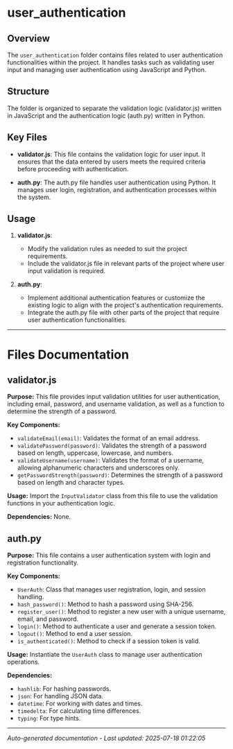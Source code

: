 # user_authentication

## Overview
The `user_authentication` folder contains files related to user authentication functionalities within the project. It handles tasks such as validating user input and managing user authentication using JavaScript and Python.

## Structure
The folder is organized to separate the validation logic (validator.js) written in JavaScript and the authentication logic (auth.py) written in Python.

## Key Files
- **validator.js**: This file contains the validation logic for user input. It ensures that the data entered by users meets the required criteria before proceeding with authentication.
  
- **auth.py**: The auth.py file handles user authentication using Python. It manages user login, registration, and authentication processes within the system.

## Usage
1. **validator.js**:
   - Modify the validation rules as needed to suit the project requirements.
   - Include the validator.js file in relevant parts of the project where user input validation is required.

2. **auth.py**:
   - Implement additional authentication features or customize the existing logic to align with the project's authentication requirements.
   - Integrate the auth.py file with other parts of the project that require user authentication functionalities.

---

# Files Documentation

## validator.js

**Purpose:** This file provides input validation utilities for user authentication, including email, password, and username validation, as well as a function to determine the strength of a password.

**Key Components:**
- `validateEmail(email)`: Validates the format of an email address.
- `validatePassword(password)`: Validates the strength of a password based on length, uppercase, lowercase, and numbers.
- `validateUsername(username)`: Validates the format of a username, allowing alphanumeric characters and underscores only.
- `getPasswordStrength(password)`: Determines the strength of a password based on length and character types.

**Usage:** Import the `InputValidator` class from this file to use the validation functions in your authentication logic.

**Dependencies:** None.

## auth.py

**Purpose:** This file contains a user authentication system with login and registration functionality.

**Key Components:**
- `UserAuth`: Class that manages user registration, login, and session handling.
- `hash_password()`: Method to hash a password using SHA-256.
- `register_user()`: Method to register a new user with a unique username, email, and password.
- `login()`: Method to authenticate a user and generate a session token.
- `logout()`: Method to end a user session.
- `is_authenticated()`: Method to check if a session token is valid.

**Usage:** Instantiate the `UserAuth` class to manage user authentication operations.

**Dependencies:** 
- `hashlib`: For hashing passwords.
- `json`: For handling JSON data.
- `datetime`: For working with dates and times.
- `timedelta`: For calculating time differences.
- `typing`: For type hints.

---
*Auto-generated documentation - Last updated: 2025-07-18 01:22:05*
